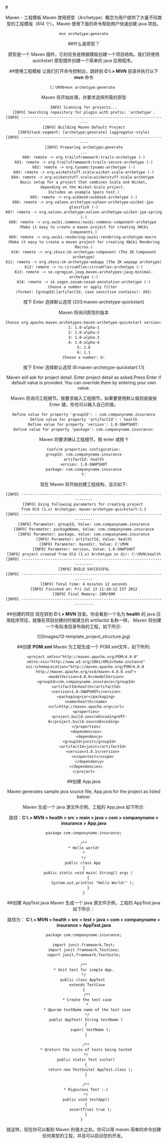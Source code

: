 #<center>Maven - 工程模板
Maven 使用原型（Archetype）概念为用户提供了大量不同类型的工程模版（614 个）。Maven 使用下面的命令帮助用户快速创建 java 项目。

```
mvn archetype:generate
```

##什么是原型？

原型是一个 Maven 插件，它的任务是根据模板创建一个项目结构。我们将使用 quickstart 原型插件创建一个简单的 java 应用程序。

##使用工程模板
让我们打开命令控制台，跳转到 **C:\ > MVN** 目录并执行以下 **mvn** 命令

```
C:\MVN>mvn archetype:generate 
```

Maven 将开始处理，并要求选择所需的原型

```
INFO] Scanning for projects...
[INFO] Searching repository for plugin with prefix: 'archetype'.
[INFO] -------------------------------------------------------------------
[INFO] Building Maven Default Project
[INFO]task-segment: [archetype:generate] (aggregator-style)
[INFO] -------------------------------------------------------------------
[INFO] Preparing archetype:generate
...
600: remote -> org.trailsframework:trails-archetype (-)
601: remote -> org.trailsframework:trails-secure-archetype (-)
602: remote -> org.tynamo:tynamo-archetype (-)
603: remote -> org.wicketstuff.scala:wicket-scala-archetype (-)
604: remote -> org.wicketstuff.scala:wicketstuff-scala-archetype 
Basic setup for a project that combines Scala and Wicket,
depending on the Wicket-Scala project. 
Includes an example Specs test.)
605: remote -> org.wikbook:wikbook.archetype (-)
606: remote -> org.xaloon.archetype:xaloon-archetype-wicket-jpa-glassfish (-)
607: remote -> org.xaloon.archetype:xaloon-archetype-wicket-jpa-spring (-)
608: remote -> org.xwiki.commons:xwiki-commons-component-archetype 
(Make it easy to create a maven project for creating XWiki Components.)
609: remote -> org.xwiki.rendering:xwiki-rendering-archetype-macro 
(Make it easy to create a maven project for creating XWiki Rendering Macros.)
610: remote -> org.zkoss:zk-archetype-component (The ZK Component archetype)
611: remote -> org.zkoss:zk-archetype-webapp (The ZK wepapp archetype)
612: remote -> ru.circumflex:circumflex-archetype (-)
613: remote -> se.vgregion.javg.maven.archetypes:javg-minimal-archetype (-)
614: remote -> sk.seges.sesam:sesam-annotation-archetype (-)
Choose a number or apply filter 
(format: [groupId:]artifactId, case sensitive contains): 203:
```

按下 Enter 选择默认选项 (203:maven-archetype-quickstart)

Maven 将询问原型的版本

```
Choose org.apache.maven.archetypes:maven-archetype-quickstart version:
1: 1.0-alpha-1
2: 1.0-alpha-2
3: 1.0-alpha-3
4: 1.0-alpha-4
5: 1.0
6: 1.1
Choose a number: 6:
```

按下 Enter 选择默认选项 (6:maven-archetype-quickstart:1.1)

Maven will ask for project detail. Enter project detail as asked.Press Enter if default value is provided. You can override them by entering your own value.

Maven 将询问工程细节。按要求输入工程细节。如果要使用默认值则直接按 Enter 键。你也可以输入自己的值。

```
Define value for property 'groupId': : com.companyname.insurance
Define value for property 'artifactId': : health
Define value for property 'version': 1.0-SNAPSHOT:
Define value for property 'package': com.companyname.insurance:
```
Maven 将要求确认工程细节。按 enter 或按 Y

```
Confirm properties configuration:
groupId: com.companyname.insurance
artifactId: health
version: 1.0-SNAPSHOT
package: com.companyname.insurance
Y:
```

现在 Maven 将开始创建工程结构，显示如下:

```
[INFO] -----------------------------------------------------------------------
[INFO] Using following parameters for creating project 
from Old (1.x) Archetype: maven-archetype-quickstart:1.1
[INFO] -----------------------------------------------------------------------
[INFO] Parameter: groupId, Value: com.companyname.insurance
[INFO] Parameter: packageName, Value: com.companyname.insurance
[INFO] Parameter: package, Value: com.companyname.insurance
[INFO] Parameter: artifactId, Value: health
[INFO] Parameter: basedir, Value: C:\MVN
[INFO] Parameter: version, Value: 1.0-SNAPSHOT
[INFO] project created from Old (1.x) Archetype in dir: C:\MVN\health
[INFO] -----------------------------------------------------------------------
[INFO] BUILD SUCCESSFUL
[INFO] -----------------------------------------------------------------------
[INFO] Total time: 4 minutes 12 seconds
[INFO] Finished at: Fri Jul 13 11:10:12 IST 2012
[INFO] Final Memory: 20M/90M
[INFO] -----------------------------------------------------------------------
```

##创建的项目
现在转到 **C:\ > MVN** 目录。你会看到一个名为 **health** 的 java 应用程序项目，就像在项目创建的时候建立的 artifactId 名称一样。 Maven 将创建一个有标准目录布局的工程，如下所示:

<center>
![](images/13-template_project_structure.jpg)
</center>

##创建 **POM.xml**
Maven 为工程生成一个 POM.xml文件，如下所列:

```
<project xmlns="http://maven.apache.org/POM/4.0.0" 
  xmlns:xsi="http://www.w3.org/2001/XMLSchema-instance"
  xsi:schemaLocation="http://maven.apache.org/POM/4.0.0 
  http://maven.apache.org/xsd/maven-4.0.0.xsd">
  <modelVersion>4.0.0</modelVersion>
  <groupId>com.companyname.insurance</groupId>
  <artifactId>health</artifactId>
  <version>1.0-SNAPSHOT</version>
  <packaging>jar</packaging>
  <name>health</name>
  <url>http://maven.apache.org</url>
  <properties>
     <project.build.sourceEncoding>UTF-8</project.build.sourceEncoding>
  </properties>
  <dependencies>
     <dependency>
     <groupId>junit</groupId>
        <artifactId>junit</artifactId>
        <version>3.8.1</version>
        <scope>test</scope>
     </dependency>
  </dependencies>
</project>
```

##创建 App.java

Maven generates sample java source file, App.java for the project as listed below:

Maven 生成一个 java 源文件示例，工程的 App.java 如下所示:

路径：**C:\ > MVN > health > src > main > java > com > companyname > insurance > App.java**
  
```  
package com.companyname.insurance;

/**
* Hello world!
*
*/
public class App 
{
    public static void main( String[] args )
    {
        System.out.println( "Hello World!" );
    }
}
```

##创建 AppTest.java
Maven 生成一个 java 源文件示例，工程的 AppTest.java 如下所示：

路径为： **C:\ > MVN > health > src > test > java > com > companyname > insurance > AppTest.java**

```
package com.companyname.insurance;

import junit.framework.Test;
import junit.framework.TestCase;
import junit.framework.TestSuite;

/**
* Unit test for simple App.
*/
public class AppTest 
   extends TestCase
{
   /**
   * Create the test case
   *
   * @param testName name of the test case
   */
  public AppTest( String testName )
  {
      super( testName );
  }

  /**
  * @return the suite of tests being tested
  */
  public static Test suite()
  {
      return new TestSuite( AppTest.class );
  }

  /**
  * Rigourous Test :-)
  */
  public void testApp()
  {
      assertTrue( true );
  }
}  
```

就这样。现在你可以看到 Maven 的强大之处。你可以用 maven 简单的命令创建任何类型的工程，并且可以启动您的开发。